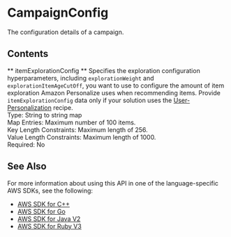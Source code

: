 # CampaignConfig<a name="API_CampaignConfig"></a>

The configuration details of a campaign\.

## Contents<a name="API_CampaignConfig_Contents"></a>

 ** itemExplorationConfig **   <a name="personalize-Type-CampaignConfig-itemExplorationConfig"></a>
Specifies the exploration configuration hyperparameters, including `explorationWeight` and `explorationItemAgeCutOff`, you want to use to configure the amount of item exploration Amazon Personalize uses when recommending items\. Provide `itemExplorationConfig` data only if your solution uses the [User\-Personalization](https://docs.aws.amazon.com/personalize/latest/dg/native-recipe-new-item-USER_PERSONALIZATION.html) recipe\.  
Type: String to string map  
Map Entries: Maximum number of 100 items\.  
Key Length Constraints: Maximum length of 256\.  
Value Length Constraints: Maximum length of 1000\.  
Required: No

## See Also<a name="API_CampaignConfig_SeeAlso"></a>

For more information about using this API in one of the language\-specific AWS SDKs, see the following:
+  [ AWS SDK for C\+\+](https://docs.aws.amazon.com/goto/SdkForCpp/personalize-2018-05-22/CampaignConfig) 
+  [ AWS SDK for Go](https://docs.aws.amazon.com/goto/SdkForGoV1/personalize-2018-05-22/CampaignConfig) 
+  [ AWS SDK for Java V2](https://docs.aws.amazon.com/goto/SdkForJavaV2/personalize-2018-05-22/CampaignConfig) 
+  [ AWS SDK for Ruby V3](https://docs.aws.amazon.com/goto/SdkForRubyV3/personalize-2018-05-22/CampaignConfig) 
